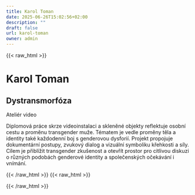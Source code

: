 ```yaml
---
title: Karol Toman
date: 2025-06-26T15:02:56+02:00
description: ""
draft: false
url: karol-toman
owner: admin
---
```

{{< raw_html >}}
<h1>Karol Toman</h1>
<h2>Dystransmorf&oacute;za&nbsp;</h2>
<p>Ateli&eacute;r video</p>
<p>Diplomov&aacute; pr&aacute;ce skrze videoinstalaci a skleněn&eacute; objekty reflektuje osobn&iacute; cestu a proměnu transgender muže. T&eacute;matem je vedle proměny těla a identity tak&eacute; každodenn&iacute; boj s genderovou dysfori&iacute;. Projekt propojuje dokument&aacute;rn&iacute; postupy, zvukov&yacute; dialog a vizu&aacute;ln&iacute; symboliku křehkosti a s&iacute;ly. C&iacute;lem je přibl&iacute;žit transgender zku&scaron;enost a otevř&iacute;t prostor pro citlivou diskuzi o různ&yacute;ch podob&aacute;ch genderov&eacute; identity a společensk&yacute;ch oček&aacute;v&aacute;n&iacute; i vn&iacute;m&aacute;n&iacute;.</p>
{{< /raw_html >}}
<!-- SECTION BREAK -->
{{< raw_html >}}

{{< /raw_html >}}

